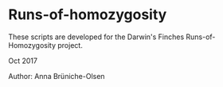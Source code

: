 # Runs-of-homozygosity
These scripts are developed for the Darwin's Finches Runs-of-Homozygosity project.

Oct 2017

Author: Anna Brüniche-Olsen

